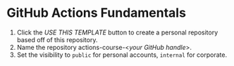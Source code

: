 # GitHub Actions Fundamentals

1) Click the _USE THIS TEMPLATE_ button to create a personal repository based off of this repository.
2) Name the repository actions-course-\<_your GitHub handle_\>.
3) Set the visibility to `public` for personal accounts, `internal` for corporate.

